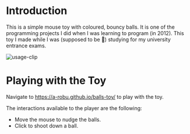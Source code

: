 # Introduction

This is a simple mouse toy with coloured, bouncy balls. It is one of the programming projects I did when I was learning to program (in 2012). This toy I made while I was (supposed to be 🙂) studying for my university entrance exams.

![usage-clip](usage-clip.gif)

# Playing with the Toy

Navigate to https://a-robu.github.io/balls-toy/ to play with the toy.

The interactions available to the player are the following:
- Move the mouse to nudge the balls.
- Click to shoot down a ball.
